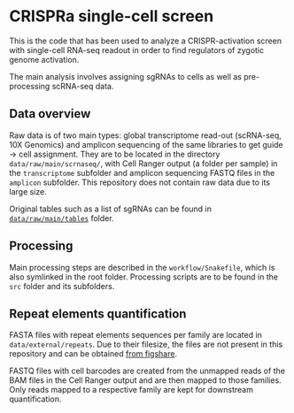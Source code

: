 # CRISPRa single-cell screen

This is the code that has been used to analyze a CRISPR-activation screen with single-cell RNA-seq readout in order to find regulators of zygotic genome activation.

The main analysis involves assigning sgRNAs to cells as well as pre-processing scRNA-seq data.

## Data overview

Raw data is of two main types: global transcriptome read-out (scRNA-seq, 10X Genomics) and amplicon sequencing of the same libraries to get guide &rarr; cell assignment. They are to be located in the directory `data/raw/main/scrnaseq/`, with Cell Ranger output (a folder per sample) in the `transcriptome` subfolder and amplicon sequencing FASTQ files in the `amplicon` subfolder. This repository does not contain raw data due to its large size.

Original tables such as a list of sgRNAs can be found in [`data/raw/main/tables`](data/raw/main/tables) folder.

## Processing

Main processing steps are described in the `workflow/Snakefile`, which is also symlinked in the root folder. Processing scripts are to be found in the `src` folder and its subfolders.

## Repeat elements quantification

FASTA files with repeat elements sequences per family are located in `data/external/repeats`. Due to their filesize, the files are not present in this repository and can be obtained [from figshare](https://figshare.com/s/24f9a37e19fed9258338).

FASTQ files with cell barcodes are created from the unmapped reads of the BAM files in the Cell Ranger output and are then mapped to those families. Only reads mapped to a respective family are kept for downstream quantification.
